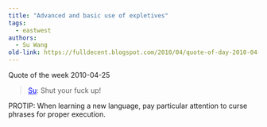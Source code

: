```yaml
---
title: "Advanced and basic use of expletives"
tags: 
  - eastwest	
authors:
  - Su Wang
old-link: https://fulldecent.blogspot.com/2010/04/quote-of-day-2010-04-25.html
---
```


Quote of the week 2010-04-25

> <span style="color: blue;"><u>Su</u></span>: Shut your fuck up!

PROTIP: When learning a new language, pay particular attention to curse phrases for proper execution.
